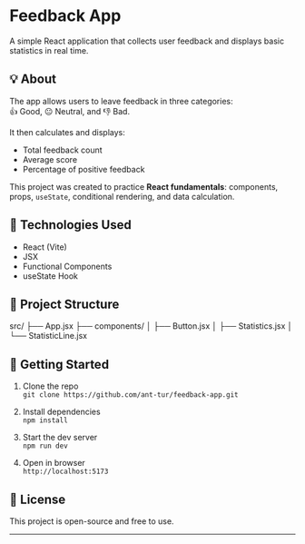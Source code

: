 # Feedback App

A simple React application that collects user feedback and displays basic statistics in real time.

## 💡 About

The app allows users to leave feedback in three categories:  
👍 Good, 😐 Neutral, and 👎 Bad.

It then calculates and displays:

- Total feedback count
- Average score
- Percentage of positive feedback

This project was created to practice **React fundamentals**: components, props, `useState`, conditional rendering, and data calculation.

## 🔧 Technologies Used

- React (Vite)
- JSX
- Functional Components
- useState Hook

## 📁 Project Structure

src/
├── App.jsx
├── components/
│ ├── Button.jsx
│ ├── Statistics.jsx
│ └── StatisticLine.jsx

## 🚀 Getting Started

1. Clone the repo  
   `git clone https://github.com/ant-tur/feedback-app.git`

2. Install dependencies  
   `npm install`

3. Start the dev server  
   `npm run dev`

4. Open in browser  
   `http://localhost:5173`

## 📄 License

This project is open-source and free to use.

---
